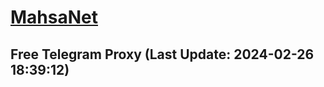 
# [MahsaNet](https://t.me/mahsa_net)
## Free Telegram Proxy (Last Update: 2024-02-26 18:39:12)

    